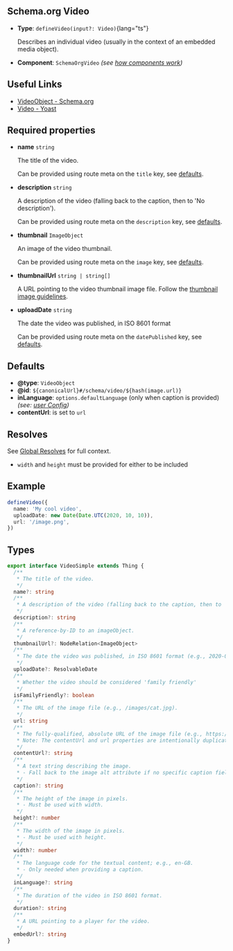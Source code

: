 ## Schema.org Video

- **Type**: `defineVideo(input?: Video)`{lang="ts"}

  Describes an individual video (usually in the context of an embedded media object).

- **Component**: `SchemaOrgVideo` _(see [how components work](/schema-org/getting-started/vue-components))_

## Useful Links

- [VideoObject - Schema.org](https://schema.org/VideoObject)
- [Video - Yoast](https://developer.yoast.com/features/schema/pieces/video)

## Required properties

- **name** `string`

  The title of the video.

  Can be provided using route meta on the `title` key, see [defaults](#defaults).

- **description** `string`

  A description of the video (falling back to the caption, then to 'No description').

  Can be provided using route meta on the `description` key, see [defaults](#defaults).

- **thumbnail** `ImageObject`

  An image of the video thumbnail.

  Can be provided using route meta on the `image` key, see [defaults](#defaults).

- **thumbnailUrl** `string | string[]`

  A URL pointing to the video thumbnail image file. Follow the [thumbnail image guidelines](https://developers.google.com/search/docs/appearance/video#provide-a-high-quality-thumbnail).

- **uploadDate** `string`

  The date the video was published, in ISO 8601 format

  Can be provided using route meta on the `datePublished` key, see [defaults](#defaults).

## Defaults

- **@type**: `VideoObject`
- **@id**: `${canonicalUrl}#/schema/video/${hash(image.url)}`
- **inLanguage**: `options.defaultLanguage` (only when caption is provided) _(see: [user Config](/schema-org/getting-started/params))_
- **contentUrl**: is set to `url`

## Resolves

See [Global Resolves](/guide/getting-started/how-it-works#global-resolves) for full context.

- `width` and `height` must be provided for either to be included

## Example

```ts
defineVideo({
  name: 'My cool video',
  uploadDate: new Date(Date.UTC(2020, 10, 10)),
  url: '/image.png',
})
```

## Types

```ts
export interface VideoSimple extends Thing {
  /**
   * The title of the video.
   */
  name?: string
  /**
   * A description of the video (falling back to the caption, then to 'No description').
   */
  description?: string
  /**
   * A reference-by-ID to an imageObject.
   */
  thumbnailUrl?: NodeRelation<ImageObject>
  /**
   * The date the video was published, in ISO 8601 format (e.g., 2020-01-20).
   */
  uploadDate?: ResolvableDate
  /**
   * Whether the video should be considered 'family friendly'
   */
  isFamilyFriendly?: boolean
  /**
   * The URL of the image file (e.g., /images/cat.jpg).
   */
  url: string
  /**
   * The fully-qualified, absolute URL of the image file (e.g., https://www.example.com/images/cat.jpg).
   * Note: The contentUrl and url properties are intentionally duplicated.
   */
  contentUrl?: string
  /**
   * A text string describing the image.
   * - Fall back to the image alt attribute if no specific caption field exists or is defined.
   */
  caption?: string
  /**
   * The height of the image in pixels.
   * - Must be used with width.
   */
  height?: number
  /**
   * The width of the image in pixels.
   * - Must be used with height.
   */
  width?: number
  /**
   * The language code for the textual content; e.g., en-GB.
   * - Only needed when providing a caption.
   */
  inLanguage?: string
  /**
   * The duration of the video in ISO 8601 format.
   */
  duration?: string
  /**
   * A URL pointing to a player for the video.
   */
  embedUrl?: string
}
```
